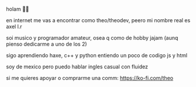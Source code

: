 holam 👀👀

en internet me vas a encontrar como theo/theodev, peero mi nombre real es axel l.r

soi musico y programador amateur, osea q como de hobby jajam (aunq pienso dedicarme a uno de los 2)

sigo aprendiendo haxe, c++ y python
entiendo un poco de codigo js y html

soy de mexico pero puedo hablar ingles casual con fluidez

si me quieres apoyar o comprarme una comm: https://ko-fi.com/theo